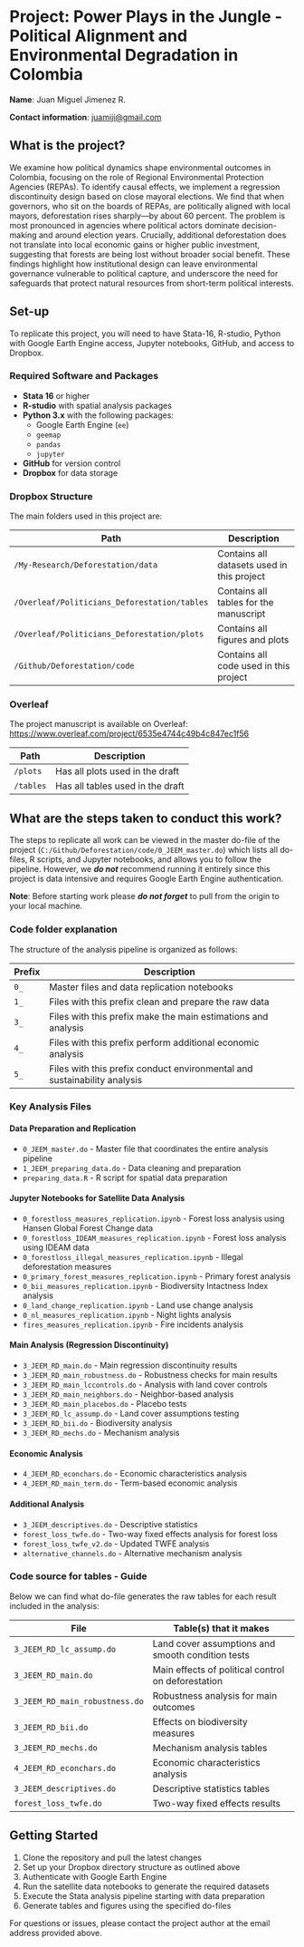 # Project: Power Plays in the Jungle - Political Alignment and Environmental Degradation in Colombia

**Name**: Juan Miguel Jimenez R.

**Contact information**: juamiji@gmail.com

## What is the project?
We examine how political dynamics shape environmental outcomes in Colombia, focusing on the role of Regional Environmental Protection Agencies (REPAs). To identify causal effects, we implement a regression discontinuity design based on close mayoral elections. We find that when governors, who sit on the boards of REPAs, are politically aligned with local mayors, deforestation rises sharply—by about 60 percent. The problem is most pronounced in agencies where political actors dominate decision-making and around election years. Crucially, additional deforestation does not translate into local economic gains or higher public investment, suggesting that forests are being lost without broader social benefit. These findings highlight how institutional design can leave environmental governance vulnerable to political capture, and underscore the need for safeguards that protect natural resources from short-term political interests.

## Set-up
To replicate this project, you will need to have Stata-16, R-studio, Python with Google Earth Engine access, Jupyter notebooks, GitHub, and access to Dropbox.

### Required Software and Packages
- **Stata 16** or higher
- **R-studio** with spatial analysis packages
- **Python 3.x** with the following packages:
  - Google Earth Engine (`ee`)
  - `geemap`
  - `pandas`
  - `jupyter`
- **GitHub** for version control
- **Dropbox** for data storage

### Dropbox Structure
The main folders used in this project are:

| Path | Description |
| ---- | ----------- |
| `/My-Research/Deforestation/data` | Contains all datasets used in this project |
| `/Overleaf/Politicians_Deforestation/tables` | Contains all tables for the manuscript |
| `/Overleaf/Politicians_Deforestation/plots` | Contains all figures and plots |
| `/Github/Deforestation/code` | Contains all code used in this project |

### Overleaf
The project manuscript is available on Overleaf: https://www.overleaf.com/project/6535e4744c49b4c847ec1f56

| Path | Description |
| ---- | ----------- |
| `/plots` | Has all plots used in the draft |
| `/tables` | Has all tables used in the draft |

## What are the steps taken to conduct this work?
The steps to replicate all work can be viewed in the master do-file of the project (`C:/Github/Deforestation/code/0_JEEM_master.do`) which lists all do-files, R scripts, and Jupyter notebooks, and allows you to follow the pipeline. However, we ***do not*** recommend running it entirely since this project is data intensive and requires Google Earth Engine authentication.

**Note**: Before starting work please ***do not forget*** to pull from the origin to your local machine.

### Code folder explanation
The structure of the analysis pipeline is organized as follows:

| Prefix | Description |
| ---- | ----------- |
| `0_` | Master files and data replication notebooks |
| `1_` | Files with this prefix clean and prepare the raw data |
| `3_` | Files with this prefix make the main estimations and analysis |
| `4_` | Files with this prefix perform additional economic analysis |
| `5_` | Files with this prefix conduct environmental and sustainability analysis |

### Key Analysis Files

#### Data Preparation and Replication
- `0_JEEM_master.do` - Master file that coordinates the entire analysis pipeline
- `1_JEEM_preparing_data.do` - Data cleaning and preparation
- `preparing_data.R` - R script for spatial data preparation

#### Jupyter Notebooks for Satellite Data Analysis
- `0_forestloss_measures_replication.ipynb` - Forest loss analysis using Hansen Global Forest Change data
- `0_forestloss_IDEAM_measures_replication.ipynb` - Forest loss analysis using IDEAM data
- `0_forestloss_illegal_measures_replication.ipynb` - Illegal deforestation measures
- `0_primary_forest_measures_replication.ipynb` - Primary forest analysis
- `0_bii_measures_replication.ipynb` - Biodiversity Intactness Index analysis
- `0_land_change_replication.ipynb` - Land use change analysis
- `0_nl_measures_replication.ipynb` - Night lights analysis
- `fires_measures_replication.ipynb` - Fire incidents analysis

#### Main Analysis (Regression Discontinuity)
- `3_JEEM_RD_main.do` - Main regression discontinuity results
- `3_JEEM_RD_main_robustness.do` - Robustness checks for main results
- `3_JEEM_RD_main_lccontrols.do` - Analysis with land cover controls
- `3_JEEM_RD_main_neighbors.do` - Neighbor-based analysis
- `3_JEEM_RD_main_placebos.do` - Placebo tests
- `3_JEEM_RD_lc_assump.do` - Land cover assumptions testing
- `3_JEEM_RD_bii.do` - Biodiversity analysis
- `3_JEEM_RD_mechs.do` - Mechanism analysis

#### Economic Analysis
- `4_JEEM_RD_econchars.do` - Economic characteristics analysis
- `4_JEEM_RD_main_term.do` - Term-based economic analysis

#### Additional Analysis
- `3_JEEM_descriptives.do` - Descriptive statistics
- `forest_loss_twfe.do` - Two-way fixed effects analysis for forest loss
- `forest_loss_twfe_v2.do` - Updated TWFE analysis
- `alternative_channels.do` - Alternative mechanism analysis

### Code source for tables - Guide
Below we can find what do-file generates the raw tables for each result included in the analysis:

| File | Table(s) that it makes |
| ---- | ----------- |
| `3_JEEM_RD_lc_assump.do` | Land cover assumptions and smooth condition tests |
| `3_JEEM_RD_main.do` | Main effects of political control on deforestation |
| `3_JEEM_RD_main_robustness.do` | Robustness analysis for main outcomes |
| `3_JEEM_RD_bii.do` | Effects on biodiversity measures |
| `3_JEEM_RD_mechs.do` | Mechanism analysis tables |
| `4_JEEM_RD_econchars.do` | Economic characteristics analysis |
| `3_JEEM_descriptives.do` | Descriptive statistics tables |
| `forest_loss_twfe.do` | Two-way fixed effects results |

## Getting Started
1. Clone the repository and pull the latest changes
2. Set up your Dropbox directory structure as outlined above
3. Authenticate with Google Earth Engine
4. Run the satellite data notebooks to generate the required datasets
5. Execute the Stata analysis pipeline starting with data preparation
6. Generate tables and figures using the specified do-files

For questions or issues, please contact the project author at the email address provided above.
